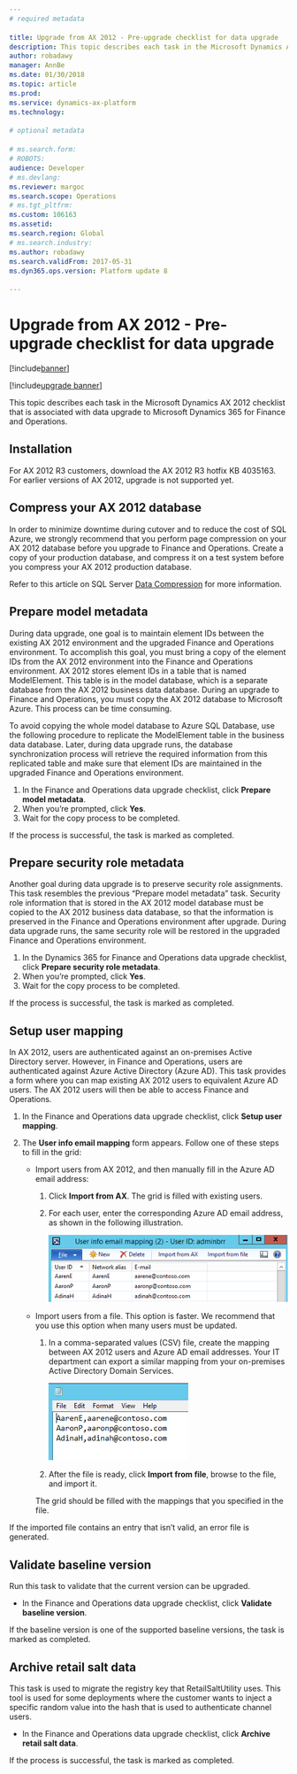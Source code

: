 ```yaml
---
# required metadata

title: Upgrade from AX 2012 - Pre-upgrade checklist for data upgrade
description: This topic describes each task in the Microsoft Dynamics AX 2012 checklist that is associated with data upgrade to Microsoft Dynamics 365 for Finance and Operations.
author: robadawy
manager: AnnBe
ms.date: 01/30/2018
ms.topic: article
ms.prod: 
ms.service: dynamics-ax-platform
ms.technology: 

# optional metadata

# ms.search.form: 
# ROBOTS: 
audience: Developer
# ms.devlang: 
ms.reviewer: margoc
ms.search.scope: Operations
# ms.tgt_pltfrm: 
ms.custom: 106163
ms.assetid: 
ms.search.region: Global
# ms.search.industry: 
ms.author: robadawy
ms.search.validFrom: 2017-05-31
ms.dyn365.ops.version: Platform update 8

---
```


# Upgrade from AX 2012 - Pre-upgrade checklist for data upgrade

[!include[banner](../includes/banner.md)]

[!include[upgrade banner](../includes/upgrade-banner.md)]

This topic describes each task in the Microsoft Dynamics AX 2012 checklist that is associated with data upgrade to Microsoft Dynamics 365 for Finance and Operations.

## Installation

For AX 2012 R3 customers, download the AX 2012 R3 hotfix KB 4035163. For earlier versions of AX 2012, upgrade is not supported yet.

## Compress your AX 2012 database

In order to minimize downtime during cutover and to reduce the cost of SQL Azure, we strongly recommend that you perform page compression on your AX 2012 database before you upgrade to Finance and Operations. Create a copy of your production database, and compress it on a test system before you compress your AX 2012 production database.

Refer to this article on SQL Server [Data Compression](/sql/relational-databases/data-compression/data-compression) for more information.

## Prepare model metadata

During data upgrade, one goal is to maintain element IDs between the existing AX 2012 environment and the upgraded Finance and Operations environment. To accomplish this goal, you must bring a copy of the element IDs from the AX 2012 environment into the Finance and Operations environment. AX 2012 stores element IDs in a table that is named ModelElement. This table is in the model database, which is a separate database from the AX 2012 business data database. During an upgrade to Finance and Operations, you must copy the AX 2012 database to Microsoft Azure. This process can be time consuming. 

To avoid copying the whole model database to Azure SQL Database, use the following procedure to replicate the ModelElement table in the business data database. Later, during data upgrade runs, the database synchronization process will retrieve the required information from this replicated table and make sure that element IDs are maintained in the upgraded Finance and Operations environment.

1. In the Finance and Operations data upgrade checklist, click **Prepare model metadata**.
2. When you’re prompted, click **Yes**.
3. Wait for the copy process to be completed.

If the process is successful, the task is marked as completed.

## Prepare security role metadata

Another goal during data upgrade is to preserve security role assignments. This task resembles the previous “Prepare model metadata” task. Security role information that is stored in the AX 2012 model database must be copied to the AX 2012 business data database, so that the information is preserved in the Finance and Operations environment after upgrade. During data upgrade runs, the same security role will be restored in the upgraded Finance and Operations environment.

1. In the Dynamics 365 for Finance and Operations data upgrade checklist, click **Prepare security role metadata**.
1. When you’re prompted, click **Yes**.
1. Wait for the copy process to be completed.

If the process is successful, the task is marked as completed.

## Setup user mapping

In AX 2012, users are authenticated against an on-premises Active Directory server. However, in Finance and Operations, users are authenticated against Azure Active Directory (Azure AD). This task provides a form where you can map existing AX 2012 users to equivalent Azure AD users. The AX 2012 users will then be able to access Finance and Operations.

1. In the Finance and Operations data upgrade checklist, click **Setup user mapping**.
1. The **User info email mapping** form appears. Follow one of these steps to fill in the grid:

    - Import users from AX 2012, and then manually fill in the Azure AD email address:

        1. Click **Import from AX**. The grid is filled with existing users.
        1. For each user, enter the corresponding Azure AD email address, as shown in the following illustration.

            ![Azure AD email addresses for AX 2012 users](media/userInfoEmailMapping.png)

    - Import users from a file. This option is faster. We recommend that you use this option when many users must be updated.

        1. In a comma-separated values (CSV) file, create the mapping between AX 2012 users and Azure AD email addresses. Your IT department can export a similar mapping from your on-premises Active Directory Domain Services.

            ![CSV file with a mapping of AX 2012 users to Azure AD email addresses](media/userToAzureADEmailAddressMapping.png)

        1. After the file is ready, click **Import from file**, browse to the file, and import it.

        The grid should be filled with the mappings that you specified in the file.

If the imported file contains an entry that isn’t valid, an error file is generated.

## Validate baseline version

Run this task to validate that the current version can be upgraded.

- In the Finance and Operations data upgrade checklist, click **Validate baseline version**.

If the baseline version is one of the supported baseline versions, the task is marked as completed.


## Archive retail salt data

This task is used to migrate the registry key that RetailSaltUtility uses. This tool is used for some deployments where the customer wants to inject a specific random value into the hash that is used to authenticate channel users.

- In the Finance and Operations data upgrade checklist, click **Archive retail salt data**.

If the process is successful, the task is marked as completed.
